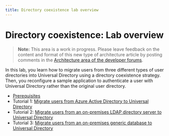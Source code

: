 ```yaml
---
title: Directory coexistence lab overview
---
```


# Directory coexistence: Lab overview

> **Note:** This area is a work in progress. Please leave feedback on the content and format of this new type of architecture article by posting comments in the [Architecture area of the developer forums](https://devforum.okta.com/c/questions/architecture/24).

In this lab, you learn how to migrate users from three different types of user directories into Universal Directory using a directory coexistence strategy. Then, you reconfigure a sample application to authenticate a user with Universal Directory rather than the original user directory.

* [Prerequisites](/docs/reference/architecture-tutorials/directory-coexistence/lab-prerequisites)
* Tutorial 1: [Migrate users from Azure Active Directory to Universal Directory](/docs/reference/architecture-tutorials/directory-coexistence/lab-1-azure-ad)
* Tutorial 2: [Migrate users from an on-premises LDAP directory server to Universal Directory](/docs/reference/architecture-tutorials/directory-coexistence/lab-2-ldap-server)
* Tutorial 3: [Migrate users from an on-premises generic database to Universal Directory](/docs/reference/architecture-tutorials/directory-coexistence/lab-3-generic-database)
